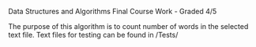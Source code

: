 Data Structures and Algorithms Final Course Work - Graded 4/5

The purpose of this algorithm is to count number of words in the selected text file. Text files for testing can be found in /Tests/
